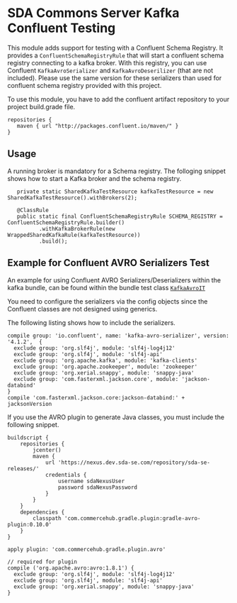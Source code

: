 # SDA Commons Server Kafka Confluent Testing

This module adds support for testing with a Confluent Schema Registry. It provides a `ConfluentSchemaRegistryRule`
that will start a confluent schema registry connecting to a kafka broker. With this registry, you can use Confluent 
`KafkaAvroSerializer` and `KafkaAvroDeserilizer` (that are not included). Please use the same version for these serializers
than used for confluent schema registry provided with this project.

To use this module, you have to add the confluent artifact repository to your project build.grade file.
```
repositories {
   maven { url "http://packages.confluent.io/maven/" } 
}
```

## Usage
A running broker is mandatory for a Schema registry. The folloging snippet shows how to start a Kafka broker and the schema registry. 

```
   private static SharedKafkaTestResource kafkaTestResource = new SharedKafkaTestResource().withBrokers(2);
   
   @ClassRule
   public static final ConfluentSchemaRegistryRule SCHEMA_REGISTRY = ConfluentSchemaRegistryRule.builder()
          .withKafkaBrokerRule(new WrappedSharedKafkaRule(kafkaTestResource))
          .build();

```

## Example for Confluent AVRO Serializers Test
An example for using Confluent AVRO Serializers/Deserializers within the kafka bundle, can be found within the
bundle test class  [`KafkaAvroIT`](../sda-commons-server-kafka/src/test/java/org/sdase/commons/server/kafka/KafkaAvroIT.java)

You need to configure the serializers via the config objects since the Confluent classes are not designed using generics.

The following listing shows how to include the serializers.
```
compile group: 'io.confluent', name: 'kafka-avro-serializer', version: '4.1.2',  {
  exclude group: 'org.slf4j', module: 'slf4j-log4j12'
  exclude group: 'org.slf4j', module: 'slf4j-api'
  exclude group: 'org.apache.kafka', module: 'kafka-clients'
  exclude group: 'org.apache.zookeeper', module: 'zookeeper'
  exclude group: 'org.xerial.snappy', module: 'snappy-java'
  exclude group: 'com.fasterxml.jackson.core', module: 'jackson-databind'
}
compile 'com.fasterxml.jackson.core:jackson-databind:' + jacksonVersion
```

If you use the AVRO plugin to generate Java classes, you must include the following snippet.
```
buildscript {
    repositories {
        jcenter()
        maven {
            url 'https://nexus.dev.sda-se.com/repository/sda-se-releases/'
            credentials {
                username sdaNexusUser
                password sdaNexusPassword
            }
        }
    }
    dependencies {
        classpath 'com.commercehub.gradle.plugin:gradle-avro-plugin:0.10.0'
    }
}

apply plugin: 'com.commercehub.gradle.plugin.avro'

// required for plugin 
compile ('org.apache.avro:avro:1.8.1') {
  exclude group: 'org.slf4j', module: 'slf4j-log4j12'
  exclude group: 'org.slf4j', module: 'slf4j-api'
  exclude group: 'org.xerial.snappy', module: 'snappy-java'
}
```